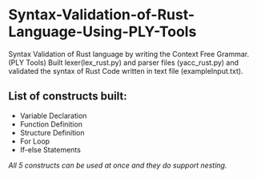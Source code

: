 # Syntax-Validation-of-Rust-Language-Using-PLY-Tools

Syntax Validation of Rust language by writing the Context Free Grammar. (PLY Tools)
Built lexer(lex_rust.py) and parser files (yacc_rust.py) and validated the syntax of Rust Code written in text file (exampleInput.txt).

## List of constructs built:

+ Variable Declaration
+ Function Definition
+ Structure Definition
+ For Loop
+ If-else Statements

*All 5 constructs can be used at once and they do support nesting.* 
